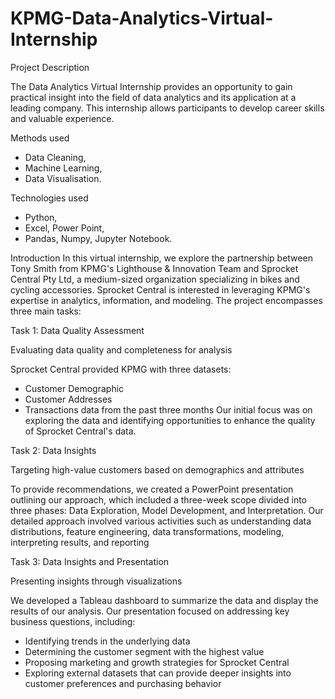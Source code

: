 # KPMG-Data-Analytics-Virtual-Internship
Project Description

The Data Analytics Virtual Internship provides an opportunity to gain practical insight into the field of data analytics and its application at a leading company. This internship allows participants to develop career skills and valuable experience.

Methods used

* Data Cleaning,
* Machine Learning,
* Data Visualisation.

Technologies used

* Python,
* Excel, Power Point,
* Pandas, Numpy, Jupyter Notebook.

Introduction
In this virtual internship, we explore the partnership between Tony Smith from KPMG's Lighthouse & Innovation Team and Sprocket Central Pty Ltd, a medium-sized organization specializing in bikes and cycling accessories. Sprocket Central is interested in leveraging KPMG's expertise in analytics, information, and modeling. The project encompasses three main tasks:

Task 1: Data Quality Assessment

Evaluating data quality and completeness for analysis

Sprocket Central provided KPMG with three datasets:

* Customer Demographic
* Customer Addresses
* Transactions data from the past three months
Our initial focus was on exploring the data and identifying opportunities to enhance the quality of Sprocket Central's data.

Task 2: Data Insights

Targeting high-value customers based on demographics and attributes

To provide recommendations, we created a PowerPoint presentation outlining our approach, which included a three-week scope divided into three phases: Data Exploration, Model Development, and Interpretation. Our detailed approach involved various activities such as understanding data distributions, feature engineering, data transformations, modeling, interpreting results, and reporting

Task 3: Data Insights and Presentation

Presenting insights through visualizations

We developed a Tableau dashboard to summarize the data and display the results of our analysis. Our presentation focused on addressing key business questions, including:

* Identifying trends in the underlying data
* Determining the customer segment with the highest value
* Proposing marketing and growth strategies for Sprocket Central
* Exploring external datasets that can provide deeper insights into customer preferences and purchasing behavior
